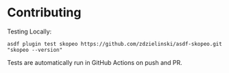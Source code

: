 # Contributing

Testing Locally:

```shell
asdf plugin test skopeo https://github.com/zdzielinski/asdf-skopeo.git "skopeo --version"
```

Tests are automatically run in GitHub Actions on push and PR.

